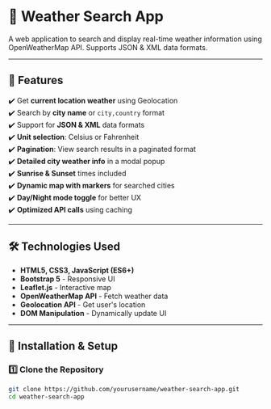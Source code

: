 # 📌 Weather Search App

A web application to search and display real-time weather information using OpenWeatherMap API. Supports JSON & XML data formats.

---

## 🌟 Features
✔️ Get **current location weather** using Geolocation  
✔️ Search by **city name** or `city,country` format  
✔️ Support for **JSON & XML** data formats  
✔️ **Unit selection**: Celsius or Fahrenheit  
✔️ **Pagination**: View search results in a paginated format  
✔️ **Detailed city weather info** in a modal popup  
✔️ **Sunrise & Sunset** times included  
✔️ **Dynamic map with markers** for searched cities  
✔️ **Day/Night mode toggle** for better UX  
✔️ **Optimized API calls** using caching  

---

## 🛠 Technologies Used  
- **HTML5, CSS3, JavaScript (ES6+)**  
- **Bootstrap 5** - Responsive UI  
- **Leaflet.js** - Interactive map  
- **OpenWeatherMap API** - Fetch weather data  
- **Geolocation API** - Get user's location  
- **DOM Manipulation** - Dynamically update UI  

---

## 🚀 Installation & Setup  

### 1️⃣ Clone the Repository  
```bash
git clone https://github.com/yourusername/weather-search-app.git
cd weather-search-app
